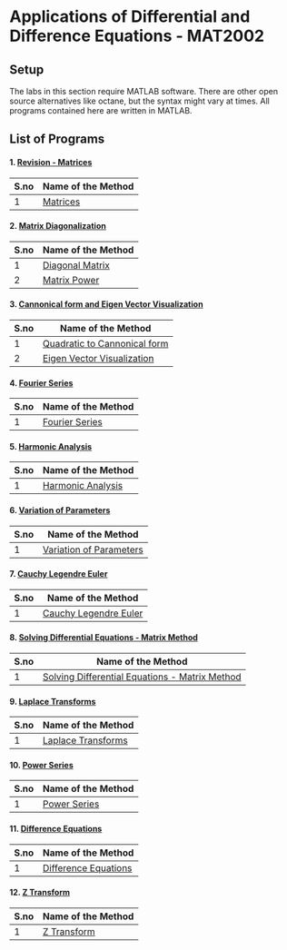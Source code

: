 # Applications of Differential and Difference Equations - MAT2002

## Setup

The labs in this section require MATLAB software. There are other open source alternatives like octane, but the syntax might vary at times. All programs contained here are written in MATLAB.


## List of Programs

#### 1. [Revision - Matrices](./Matrices_Lab_1)

| S.no | Name of the Method |
| ---- | --------------------- |
| 1 | [Matrices](./Matrices_Lab_1) |


#### 2. [Matrix Diagonalization](./Matrix_Diagonalization_Lab_2)

| S.no | Name of the Method |
| ---- | --------------------- |
| 1 | [Diagonal Matrix](./Matrix_Diagonalization_Lab_2/MatrixDiagonalization.m) |
| 2 | [Matrix Power](./Matrix_Diagonalization_Lab_2/MatrixPower.m) |


#### 3. [Cannonical form and Eigen Vector Visualization](./Cannonical_Form_and_Eigen_Vector_Visualization_Lab_3)

| S.no | Name of the Method |
| ---- | --------------------- |
| 1 | [Quadratic to Cannonical form](./Cannonical_Form_and_Eigen_Vector_Visualization_Lab_3/QuadraticToCannonical.m) |
| 2 | [Eigen Vector Visualization](./Cannonical_Form_and_Eigen_Vector_Visualization_Lab_3/EigenVisualization.m) |


#### 4. [Fourier Series](./Fourier_Series_Lab_4)

| S.no | Name of the Method |
| ---- | --------------------- |
| 1 | [Fourier Series](./Fourier_Series_Lab_4/FourierSeries.m) |


#### 5. [Harmonic Analysis](./Harmonic_Analysis_Lab_5)

| S.no | Name of the Method |
| ---- | --------------------- |
| 1 | [Harmonic Analysis](./Harmonic_Analysis_Lab_5/HarmonicAnalysic.m) |


#### 6. [Variation of Parameters](./Variation_of_Parameters_Lab_6)

| S.no | Name of the Method |
| ---- | --------------------- |
| 1 | [Variation of Parameters](./Variation_of_Parameters_Lab_6/VariationOfParameters.m) |


#### 7. [Cauchy Legendre Euler](./Cauchy_Legendre_Euler_Lab_7)

| S.no | Name of the Method |
| ---- | --------------------- |
| 1 | [Cauchy Legendre Euler](./Cauchy_Legendre_Euler_Lab_7/CauchyLegendreEuler.m) |


#### 8. [Solving Differential Equations - Matrix Method](./Matrix_Method_Lab_8)

| S.no | Name of the Method |
| ---- | --------------------- |
| 1 | [Solving Differential Equations - Matrix Method](./Matrix_Method_Lab_8/MatrixMethod.m) |


#### 9. [Laplace Transforms](./Laplace_Transform_Lab_9)

| S.no | Name of the Method |
| ---- | --------------------- |
| 1 | [Laplace Transforms](./Laplace_Transform_Lab_9/LaplaceTransform.m) |


#### 10. [Power Series](./Power_Series_Lab_10)

| S.no | Name of the Method |
| ---- | --------------------- |
| 1 | [Power Series](./Power_Series_Lab_10/HomogenousPowerSeries.m) |


#### 11. [Difference Equations](./Difference_Equations_Lab_11)

| S.no | Name of the Method |
| ---- | --------------------- |
| 1 | [Difference Equations](./Difference_Equations_Lab_11/DifferenceEquation.m) |


#### 12. [Z Transform](./Z_Transform_Lab_12)

| S.no | Name of the Method |
| ---- | --------------------- |
| 1 | [Z Transform](./Z_Transform_Lab_12/ZTransform.m) |

